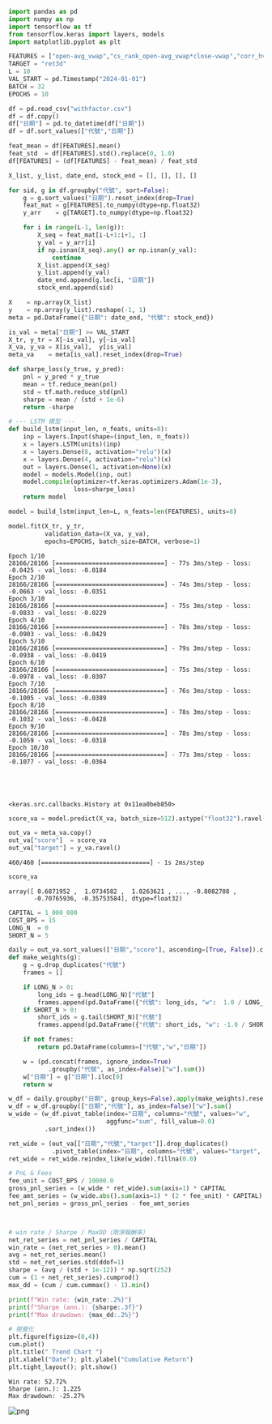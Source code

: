 ```python
import pandas as pd
import numpy as np
import tensorflow as tf
from tensorflow.keras import layers, models
import matplotlib.pyplot as plt
```

```python
FEATURES = ["open-avg_vwap","cs_rank_open-avg_vwap*close-vwap","corr_hv_5","rank_std_high_5"]
TARGET = "ret3d"  
L = 10
VAL_START = pd.Timestamp("2024-01-01")
BATCH = 32
EPOCHS = 10
```

```python
df = pd.read_csv("withfactor.csv")
df = df.copy()
df["日期"] = pd.to_datetime(df["日期"])
df = df.sort_values(["代號","日期"])
```

```python
feat_mean = df[FEATURES].mean()
feat_std  = df[FEATURES].std().replace(0, 1.0)
df[FEATURES] = (df[FEATURES] - feat_mean) / feat_std

X_list, y_list, date_end, stock_end = [], [], [], []

for sid, g in df.groupby("代號", sort=False):
    g = g.sort_values("日期").reset_index(drop=True)
    feat_mat = g[FEATURES].to_numpy(dtype=np.float32)
    y_arr    = g[TARGET].to_numpy(dtype=np.float32)   

    for i in range(L-1, len(g)):
        X_seq = feat_mat[i-L+1:i+1, :]
        y_val = y_arr[i]
        if np.isnan(X_seq).any() or np.isnan(y_val):
            continue
        X_list.append(X_seq)
        y_list.append(y_val)
        date_end.append(g.loc[i, "日期"])
        stock_end.append(sid)

X    = np.array(X_list)
y    = np.array(y_list).reshape(-1, 1)
meta = pd.DataFrame({"日期": date_end, "代號": stock_end})

is_val = meta["日期"] >= VAL_START
X_tr, y_tr = X[~is_val], y[~is_val]
X_va, y_va = X[is_val],  y[is_val]
meta_va    = meta[is_val].reset_index(drop=True)
```

```python
def sharpe_loss(y_true, y_pred):
    pnl = y_pred * y_true
    mean = tf.reduce_mean(pnl)
    std = tf.math.reduce_std(pnl)
    sharpe = mean / (std + 1e-6)
    return -sharpe

# --- LSTM 模型 ---
def build_lstm(input_len, n_feats, units=8):
    inp = layers.Input(shape=(input_len, n_feats))
    x = layers.LSTM(units)(inp)          
    x = layers.Dense(8, activation="relu")(x)
    x = layers.Dense(4, activation="relu")(x)
    out = layers.Dense(1, activation=None)(x)   
    model = models.Model(inp, out)
    model.compile(optimizer=tf.keras.optimizers.Adam(1e-3),
                  loss=sharpe_loss)
    return model

model = build_lstm(input_len=L, n_feats=len(FEATURES), units=8) 

model.fit(X_tr, y_tr,
          validation_data=(X_va, y_va),
          epochs=EPOCHS, batch_size=BATCH, verbose=1)
```

    Epoch 1/10
    28166/28166 [==============================] - 77s 3ms/step - loss: -0.0425 - val_loss: -0.0184
    Epoch 2/10
    28166/28166 [==============================] - 74s 3ms/step - loss: -0.0663 - val_loss: -0.0351
    Epoch 3/10
    28166/28166 [==============================] - 75s 3ms/step - loss: -0.0833 - val_loss: -0.0229
    Epoch 4/10
    28166/28166 [==============================] - 78s 3ms/step - loss: -0.0903 - val_loss: -0.0429
    Epoch 5/10
    28166/28166 [==============================] - 79s 3ms/step - loss: -0.0938 - val_loss: -0.0419
    Epoch 6/10
    28166/28166 [==============================] - 75s 3ms/step - loss: -0.0978 - val_loss: -0.0307
    Epoch 7/10
    28166/28166 [==============================] - 76s 3ms/step - loss: -0.1005 - val_loss: -0.0389
    Epoch 8/10
    28166/28166 [==============================] - 78s 3ms/step - loss: -0.1032 - val_loss: -0.0428
    Epoch 9/10
    28166/28166 [==============================] - 78s 3ms/step - loss: -0.1059 - val_loss: -0.0318
    Epoch 10/10
    28166/28166 [==============================] - 77s 3ms/step - loss: -0.1077 - val_loss: -0.0364





    <keras.src.callbacks.History at 0x11ea0beb850>



```python
score_va = model.predict(X_va, batch_size=512).astype("float32").ravel()

out_va = meta_va.copy()       
out_va["score"]  = score_va
out_va["target"] = y_va.ravel()
```

    460/460 [==============================] - 1s 2ms/step


```python
score_va
```




    array([ 0.6871952 ,  1.0734582 ,  1.0263621 , ..., -0.8082708 ,
           -0.70765936, -0.35753584], dtype=float32)



```python
CAPITAL = 1_000_000         
COST_BPS = 15
LONG_N  = 0   
SHORT_N = 5  

daily = out_va.sort_values(["日期","score"], ascending=[True, False]).copy()
def make_weights(g):
    g = g.drop_duplicates("代號")
    frames = []

    if LONG_N > 0:
        long_ids = g.head(LONG_N)["代號"]
        frames.append(pd.DataFrame({"代號": long_ids, "w":  1.0 / LONG_N}))
    if SHORT_N > 0:
        short_ids = g.tail(SHORT_N)["代號"]
        frames.append(pd.DataFrame({"代號": short_ids, "w": -1.0 / SHORT_N}))

    if not frames:
        return pd.DataFrame(columns=["代號","w","日期"])

    w = (pd.concat(frames, ignore_index=True)
           .groupby("代號", as_index=False)["w"].sum())
    w["日期"] = g["日期"].iloc[0]
    return w

w_df = daily.groupby("日期", group_keys=False).apply(make_weights).reset_index(drop=True)
w_df = w_df.groupby(["日期","代號"], as_index=False)["w"].sum()
w_wide = (w_df.pivot_table(index="日期", columns="代號", values="w",
                           aggfunc="sum", fill_value=0.0)
          .sort_index())

ret_wide = (out_va[["日期","代號","target"]].drop_duplicates()
            .pivot_table(index="日期", columns="代號", values="target", aggfunc="first"))
ret_wide = ret_wide.reindex_like(w_wide).fillna(0.0)

# PnL & Fees
fee_unit = COST_BPS / 10000.0 
gross_pnl_series = (w_wide * ret_wide).sum(axis=1) * CAPITAL
fee_amt_series = (w_wide.abs().sum(axis=1) * (2 * fee_unit) * CAPITAL)
net_pnl_series = gross_pnl_series - fee_amt_series



# win rate / Sharpe / MaxDD（用淨報酬率）
net_ret_series = net_pnl_series / CAPITAL
win_rate = (net_ret_series > 0).mean()
avg = net_ret_series.mean()
std = net_ret_series.std(ddof=1)
sharpe = (avg / (std + 1e-12)) * np.sqrt(252)
cum = (1 + net_ret_series).cumprod()
max_dd = (cum / cum.cummax() - 1).min()

print(f"Win rate: {win_rate:.2%}")
print(f"Sharpe (ann.): {sharpe:.3f}")
print(f"Max drawdown: {max_dd:.2%}")

# 視覺化
plt.figure(figsize=(8,4))
cum.plot()
plt.title(" Trend Chart ")
plt.xlabel("Date"); plt.ylabel("Cumulative Return")
plt.tight_layout(); plt.show()
```

    Win rate: 52.72%
    Sharpe (ann.): 1.225
    Max drawdown: -25.27%



    
![png](output_7_1.png)
    


```python

```
